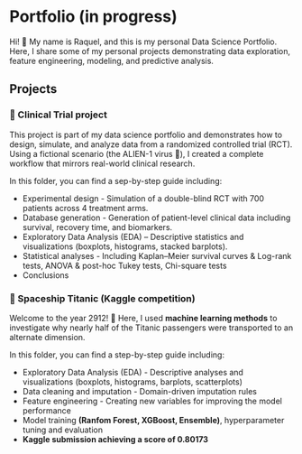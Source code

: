 # Portfolio (in progress)

Hi! 👋 My name is Raquel, and this is my personal Data Science Portfolio. Here, I share some of my personal projects demonstrating data exploration, feature engineering, modeling, and predictive analysis.

## Projects

### 🧪 Clinical Trial project

This project is part of my data science portfolio and demonstrates how to design, simulate, and analyze data from a randomized controlled trial (RCT). Using a fictional scenario (the ALIEN-1 virus 🧪), I created a complete workflow that mirrors real-world clinical research.

In this folder, you can find a sep-by-step guide including:
- Experimental design - Simulation of a double-blind RCT with 700 patients across 4 treatment arms. 
- Database generation - Generation of patient-level clinical data including survival, recovery time, and biomarkers.
- Exploratory Data Analysis (EDA) – Descriptive statistics and visualizations (boxplots, histograms, stacked barplots).
- Statistical analyses - Including Kaplan–Meier survival curves & Log-rank tests, ANOVA & post-hoc Tukey tests, Chi-square tests
- Conclusions


### 🚀 Spaceship Titanic (Kaggle competition)

Welcome to the year 2912! 🚀 Here, I used **machine learning methods** to investigate why nearly half of the Titanic passengers were transported to an alternate dimension.

In this folder, you can find a step-by-step guide including:

- Exploratory Data Analysis (EDA) - Descriptive analyses and visualizations (boxplots, histograms, barplots, scatterplots)
- Data cleaning and imputation - Domain-driven imputation rules
- Feature engineering - Creating new variables for improving the model performance
- Model training **(Ranfom Forest, XGBoost, Ensemble)**, hyperparameter tuning and evaluation
- **Kaggle submission achieving a score of 0.80173**

